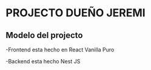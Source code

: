 # PROJECTO DUEÑO JEREMI

## Modelo del projecto
-Frontend esta hecho en React Vanilla Puro 

-Backend esta hecho Nest JS
